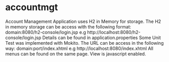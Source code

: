# accountmgt
Account Management Application uses H2 in Memory for storage. 
The H2 in memory storage can be access with the following format: domain:8080/h2-console/login.jsp e.g http://localhost:8080/h2-console/login.jsp
Details can be found in application.properties Some Unit Test was implemented with Mokito. 
The URL can be access in the following way: domain:port/index.xhtml e.g http://localhost:8080/index.xhtml
All menus can be found on the same page.
View is javascript enabled.
